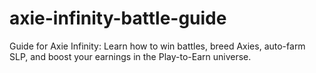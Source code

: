 # axie-infinity-battle-guide
Guide for Axie Infinity: Learn how to win battles, breed Axies, auto-farm SLP, and boost your earnings in the Play-to-Earn universe.
